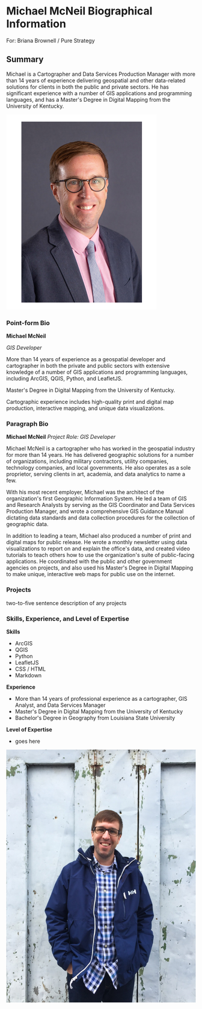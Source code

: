 # Michael McNeil Biographical Information
For: Briana Brownell / Pure Strategy

## Summary

Michael is a Cartographer and Data Services Production Manager with more than 14 years of experience delivering geospatial and other data-related solutions for clients in both the public and private sectors. He has significant experience with a number of GIS applications and programming languages, and has a Master's Degree in Digital Mapping from the University of Kentucky.

![michael-mcneil-headshot](/images/michael-mcneil-headshot.jpg "Michael McNeil")

### Point-form Bio

**Michael McNeil**

*GIS Developer*

More than 14 years of experience as a geospatial developer and cartographer in both the private and public sectors with extensive knowledge of a number of GIS applications and programming languages, including ArcGIS, QGIS, Python, and LeafletJS.

Master's Degree in Digital Mapping from the University of Kentucky.

Cartographic experience includes high-quality print and digital map production, interactive mapping, and unique data visualizations.

### Paragraph Bio

**Michael McNeil**
*Project Role: GIS Developer*

Michael McNeil is a cartographer who has worked in the geospatial industry for more than 14 years. He has delivered geographic solutions for a number of organizations, including military contractors, utility companies, technology companies, and local governments. He also operates as a sole proprietor, serving clients in art, academia, and data analytics to name a few.

With his most recent employer, Michael was the architect of the organization's first Geographic Information System. He led a team of GIS and Research Analysts by serving as the GIS Coordinator and Data Services Production Manager, and wrote a comprehensive GIS Guidance Manual dictating data standards and data collection procedures for the collection of geographic data.

In addition to leading a team, Michael also produced a number of print and digital maps for public release. He wrote a monthly newsletter using data visualizations to report on and explain the office's data, and created video tutorials to teach others how to use the organization's suite of public-facing applications. He coordinated with the public and other government agencies on projects, and also used his Master's Degree in Digital Mapping to make unique, interactive web maps for public use on the internet.


### Projects

two-to-five sentence description of any projects

### Skills, Experience, and Level of Expertise

**Skills**

  * ArcGIS
  * QGIS
  * Python
  * LeafletJS
  * CSS / HTML
  * Markdown

**Experience**

  * More than 14 years of professional experience as a cartographer, GIS Analyst, and Data Services Manager
  * Master's Degree in Digital Mapping from the University of Kentucky
  * Bachelor's Degree in Geography from Louisiana State University

**Level of Expertise**

  * goes here
  
![michael-mcneil](/images/michael-mcneil.jpg "Michael McNeil")